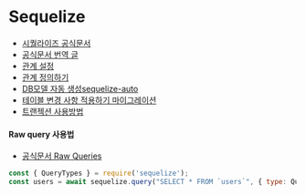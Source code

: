 # Sequelize

* [시퀄라이즈 공식문서](https://sequelize.org/master/)
* [공식문서 번역 글](https://loy124.tistory.com/294)
* [관계 설정](https://velog.io/@josworks27/Sequelize-Association)
* [관계 정의하기](https://loy124.tistory.com/294)
* [DB모델 자동 생성sequelize-auto](https://github.com/sequelize/sequelize-auto)
* [테이블 변경 사항 적용하기 마이그레이션](https://jeonghwan-kim.github.io/sequelize-migration/)
* [트랜젝션 사용방법](https://sequelize.org/master/manual/transactions.html)

#### Raw query 사용법
* [공식문서 Raw Queries](https://sequelize.org/master/manual/raw-queries.html)
```javascript
const { QueryTypes } = require('sequelize');
const users = await sequelize.query("SELECT * FROM `users`", { type: QueryTypes.SELECT });
```
